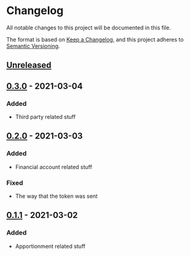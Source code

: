 # Changelog

All notable changes to this project will be documented in this file.

The format is based on [Keep a Changelog](https://keepachangelog.com/en/1.0.0/),
and this project adheres to [Semantic Versioning](https://semver.org/spec/v2.0.0.html).

## [Unreleased]

## [0.3.0] - 2021-03-04

### Added

- Third party related stuff

## [0.2.0] - 2021-03-03

### Added

- Financial account related stuff

### Fixed

- The way that the token was sent

## [0.1.1] - 2021-03-02

### Added

- Apportionment related stuff

[unreleased]: https://github.com/coyosoftware/nova-api/compare/0.3.0...HEAD
[0.3.0]: https://github.com/coyosoftware/nova-api/releases/tag/0.3.0
[0.2.0]: https://github.com/coyosoftware/nova-api/releases/tag/0.2.0
[0.1.1]: https://github.com/coyosoftware/nova-api/releases/tag/0.1.1